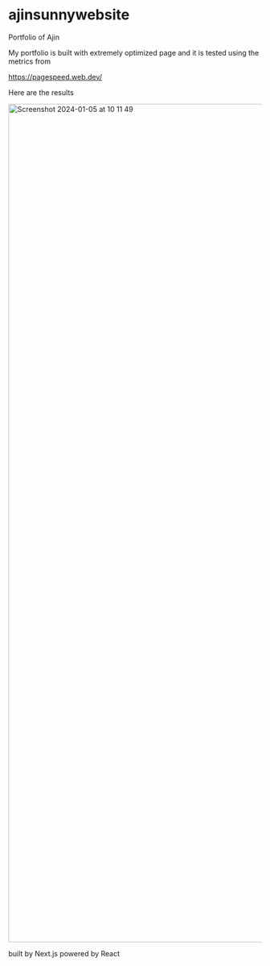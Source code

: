 # ajinsunnywebsite
 Portfolio of Ajin

My portfolio is built with extremely optimized page and it is tested using the metrics from 

https://pagespeed.web.dev/

Here are the results 

<img width="1665" alt="Screenshot 2024-01-05 at 10 11 49" src="https://github.com/ajinsunny/ajinsunnywebsite/assets/5816373/c579a2b3-5ff8-41f5-8366-96450f51d66e">



built by Next.js powered by React
